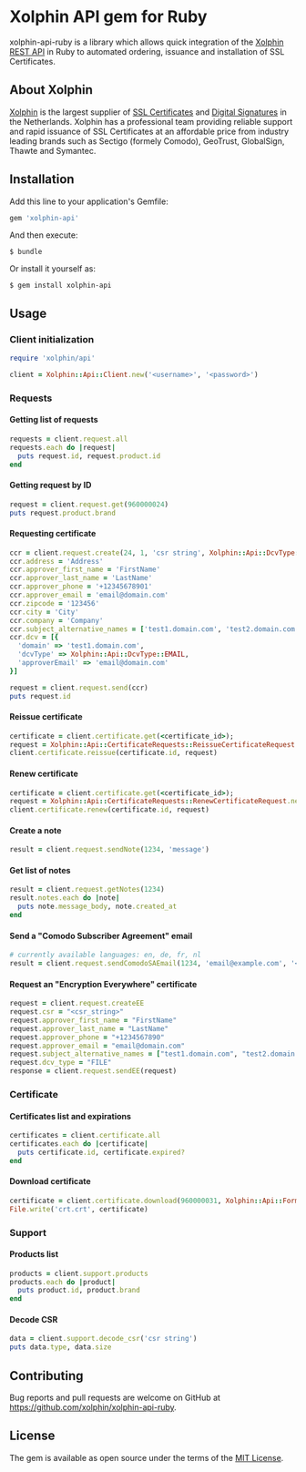 # Xolphin API gem for Ruby
xolphin-api-ruby is a library which allows quick integration of the [Xolphin REST API](https://api.xolphin.com) in Ruby to automated ordering, issuance and installation of SSL Certificates.

## About Xolphin
[Xolphin](https://www.xolphin.nl/) is the largest supplier of [SSL Certificates](https://www.sslcertificaten.nl) and [Digital Signatures](https://www.digitalehandtekeningen.nl) in the Netherlands. Xolphin has
a professional team providing reliable support and rapid issuance of SSL Certificates at an affordable price from industry leading brands such as Sectigo (formely Comodo), GeoTrust, GlobalSign, Thawte and Symantec.

## Installation

Add this line to your application's Gemfile:

```ruby
gem 'xolphin-api'
```

And then execute:

    $ bundle

Or install it yourself as:

    $ gem install xolphin-api

## Usage

### Client initialization

```ruby
require 'xolphin/api'

client = Xolphin::Api::Client.new('<username>', '<password>')
```

### Requests

#### Getting list of requests

```ruby
requests = client.request.all
requests.each do |request|
  puts request.id, request.product.id
end
```

#### Getting request by ID

```ruby
request = client.request.get(960000024)
puts request.product.brand
```

#### Requesting certificate

```ruby
ccr = client.request.create(24, 1, 'csr string', Xolphin::Api::DcvType::EMAIL)
ccr.address = 'Address'
ccr.approver_first_name = 'FirstName'
ccr.approver_last_name = 'LastName'
ccr.approver_phone = '+12345678901'
ccr.approver_email = 'email@domain.com'
ccr.zipcode = '123456'
ccr.city = 'City'
ccr.company = 'Company'
ccr.subject_alternative_names = ['test1.domain.com', 'test2.domain.com']
ccr.dcv = [{
  'domain' => 'test1.domain.com',
  'dcvType' => Xolphin::Api::DcvType::EMAIL,
  'approverEmail' => 'email@domain.com'
}]

request = client.request.send(ccr)
puts request.id
```

#### Reissue certificate

```ruby
certificate = client.certificate.get(<certificate_id>);
request = Xolphin::Api::CertificateRequests::ReissueCertificateRequest.new(<csr_string>,"EMAIL")
client.certificate.reissue(certificate.id, request)
```

#### Renew certificate

```ruby
certificate = client.certificate.get(<certificate_id>);
request = Xolphin::Api::CertificateRequests::RenewCertificateRequest.new(certificate.product.id, <years>, <csr_string>, 'FILE')
client.certificate.renew(certificate.id, request)
```

#### Create a note

```ruby
result = client.request.sendNote(1234, 'message')
```

#### Get list of notes

```ruby
result = client.request.getNotes(1234)
result.notes.each do |note|
  puts note.message_body, note.created_at
end
```

#### Send a "Comodo Subscriber Agreement" email

```ruby
# currently available languages: en, de, fr, nl
result = client.request.sendComodoSAEmail(1234, 'email@example.com', '<language>');
```

#### Request an "Encryption Everywhere" certificate
```ruby
request = client.request.createEE
request.csr = "<csr_string>"
request.approver_first_name = "FirstName"
request.approver_last_name = "LastName"
request.approver_phone = "+1234567890"
request.approver_email = "email@domain.com"
request.subject_alternative_names = ["test1.domain.com", "test2.domain.com"]
request.dcv_type = "FILE"
response = client.request.sendEE(request)
```

### Certificate

#### Certificates list and expirations

```ruby
certificates = client.certificate.all
certificates.each do |certificate|
  puts certificate.id, certificate.expired?
end
```

#### Download certificate

```ruby
certificate = client.certificate.download(960000031, Xolphin::Api::FormatType::CRT)
File.write('crt.crt', certificate)
```

### Support

#### Products list

```ruby
products = client.support.products
products.each do |product|
  puts product.id, product.brand
end
```

#### Decode CSR

```ruby
data = client.support.decode_csr('csr string')
puts data.type, data.size
```

## Contributing

Bug reports and pull requests are welcome on GitHub at https://github.com/xolphin/xolphin-api-ruby.


## License

The gem is available as open source under the terms of the [MIT License](http://opensource.org/licenses/MIT).
